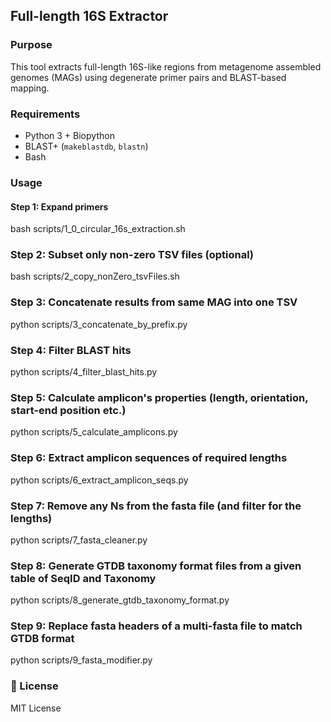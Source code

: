 ## Full-length 16S Extractor

### Purpose

This tool extracts full-length 16S-like regions from metagenome assembled genomes (MAGs) using degenerate primer pairs and BLAST-based mapping.

### Requirements

- Python 3 + Biopython
- BLAST+ (`makeblastdb`, `blastn`)
- Bash

### Usage

#### Step 1: Expand primers
bash scripts/1_0_circular_16s_extraction.sh

### Step 2: Subset only non-zero TSV files (optional)
bash scripts/2_copy_nonZero_tsvFiles.sh

### Step 3: Concatenate results from same MAG into one TSV
python scripts/3_concatenate_by_prefix.py

### Step 4: Filter BLAST hits
python scripts/4_filter_blast_hits.py

### Step 5: Calculate amplicon's properties (length, orientation, start-end position etc.)
python scripts/5_calculate_amplicons.py

### Step 6: Extract amplicon sequences of required lengths
python scripts/6_extract_amplicon_seqs.py

### Step 7: Remove any Ns from the fasta file (and filter for the lengths)
python scripts/7_fasta_cleaner.py

### Step 8: Generate GTDB taxonomy format files from a given table of SeqID and Taxonomy
python scripts/8_generate_gtdb_taxonomy_format.py

### Step 9: Replace fasta headers of a multi-fasta file to match GTDB format
python scripts/9_fasta_modifier.py


### 📜 License

MIT License